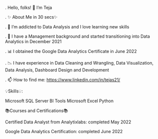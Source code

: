 . Hello, folks! 👋 I’m Teja

 

. ✨ About Me in 30 secs✨

. 👀 I’m addicted to Data Analysis and I love learning new skills

. 💉 I have a Management background and started transitioning into Data Analytics in December 2021

. 📊 I obtained the Google Data Analytics Certificate in June 2022


. 📉 I have experience in Data Cleaning and Wrangling, Data Visualization, Data Analysis, Dashboard Design and Development

. 📫 How to find me: https://www.linkedin.com/in/tejas21/



 

💡Skills💡:

Microsoft SQL Server
BI Tools
Microsoft Excel
Python
 

📚Courses and Certifications📚

Certified Data Analyst from Analytixlabs: completed May 2022

Google Data Analytics Certification: completed June 2022
